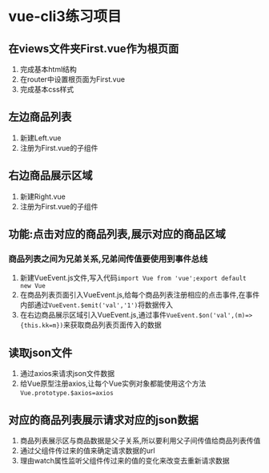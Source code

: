 # vue-cli3练习项目

## 在views文件夹First.vue作为根页面

1. 完成基本html结构
2. 在router中设置根页面为First.vue
3. 完成基本css样式

## 左边商品列表

1. 新建Left.vue
2. 注册为First.vue的子组件

## 右边商品展示区域

1. 新建Right.vue
2. 注册为First.vue的子组件

## 功能:点击对应的商品列表,展示对应的商品区域

### 商品列表之间为兄弟关系,兄弟间传值要使用到事件总线

1. 新建VueEvent.js文件,写入代码`import Vue from 'vue';export default new Vue`
2. 在商品列表页面引入VueEvent.js,给每个商品列表注册相应的点击事件,在事件内部通过`VueEvent.$emit('val','1')`将数据传入
3. 在右边商品展示区域引入VueEvent.js,通过事件`VueEvent.$on('val',(m)=>{this.kk=m})`来获取商品列表页面传入的数据

## 读取json文件

1. 通过axios来请求json文件数据
2. 给Vue原型注册axios,让每个Vue实例对象都能使用这个方法 `Vue.prototype.$axios=axios`

## 对应的商品列表展示请求对应的json数据

1. 商品列表展示区与商品数据是父子关系,所以要利用父子间传值给商品列表传值
2. 通过父组件传过来的值来确定请求数据的url
3. 理由watch属性监听父组件传过来的值的变化来改变去重新请求数据